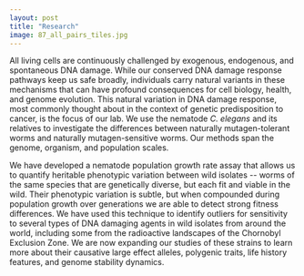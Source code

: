 ```yaml
---
layout: post
title: "Research"
image: 87_all_pairs_tiles.jpg
---
```


All living cells are continuously challenged by exogenous, endogenous, and spontaneous DNA damage. While our conserved DNA damage response pathways keep us safe broadly, individuals carry natural variants in these mechanisms that can have profound consequences for cell biology, health, and genome evolution. This natural variation in DNA damage response, most commonly thought about in the context of genetic predisposition to cancer, is the focus of our lab. We use the nematode <i>C. elegans</i> and its relatives to investigate the differences between naturally mutagen-tolerant worms and naturally mutagen-sensitive worms. Our methods span the genome, organism, and population scales.

We have developed a nematode population growth rate assay that allows us to quantify heritable phenotypic variation between wild isolates -- worms of the same species that are genetically diverse, but each fit and viable in the wild. Their phenotypic variation is subtle, but when compounded during population growth over generations we are able to detect strong fitness differences. We have used this technique to identify outliers for sensitivity to several types of DNA damaging agents in wild isolates from around the world, including some from the radioactive landscapes of the Chornobyl Exclusion Zone. We are now expanding our studies of these strains to learn more about their causative large effect alleles, polygenic traits, life history features, and genome stability dynamics.

